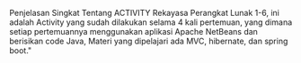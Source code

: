 Penjelasan Singkat Tentang ACTIVITY Rekayasa Perangkat Lunak 1-6, ini adalah Activity yang sudah dilakukan selama 4 kali pertemuan, yang dimana setiap pertemuannya menggunakan aplikasi Apache NetBeans dan berisikan code Java, Materi yang dipelajari ada MVC, hibernate, dan spring boot."
